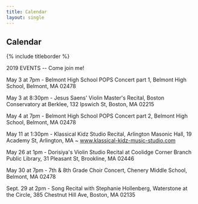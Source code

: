 ```yaml
---
title: Calendar
layout: single
---
```


## Calendar

{% include titleborder %}

2019 EVENTS -- Come join me!


May 3 at 7pm - Belmont High School POPS Concert part 1, Belmont High School, Belmont, MA 02478

May 3 at 8:30pm - Jesus Saens' Violin Master's Recital, Boston Conservatory at Berklee, 132 Ipswich St, Boston, MA 02215

May 4 at 7pm - Belmont High School POPS Concert part 2, Belmont High School, Belmont, MA 02478

May 11 at 1:30pm - Klassical Kidz Studio Recital, Arlington Masonic Hall, 19 Academy St, Arlington, MA ~ www.klassical-kidz-music-studio.com

May 26 at 1pm - Dorisiya's Violin Studio Recital at Coolidge Corner Branch Public Library, 31 Pleasant St, Brookline, MA 02446

May 30 at 7pm - 7th & 8th Grade Choir Concert, Chenery Middle School, Belmont, MA 02478

Sept. 29 at 2pm - Song Recital with Stephanie Hollenberg, Waterstone at the Circle, 385 Chestnut Hill Ave, Boston, MA 02135

<!--
performance | coaching | accompaniment | ensembles


### JOIN ME AT THESE UPCOMING EVENTS

two columns

date
thing

date
thing

-->